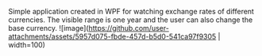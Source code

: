 Simple application created in WPF for watching exchange rates of different currencies. The visible range is one year and the user can also change the base currency.
![image](https://github.com/user-attachments/assets/5957d075-fbde-457d-b5d0-541ca97f9305 | width=100)

